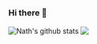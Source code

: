 ### Hi there 👋

<!--
**inathlia/inathlia** is a ✨ _special_ ✨ repository because its `README.md` (this file) appears on your GitHub profile.

Here are some ideas to get you started:

- 🔭 I’m currently working on ...
- 🌱 I’m currently learning ...
- 👯 I’m looking to collaborate on ...
- 🤔 I’m looking for help with ...
- 💬 Ask me about ...
- 📫 How to reach me: ...
- 😄 Pronouns: ...
- ⚡ Fun fact: ...
-->
<!-- ![Anurag's GitHub stats](https://github-readme-stats.vercel.app/api?username=inathlia&theme=tokyonight&show_icons=true)
[![Top Langs](https://github-readme-stats.vercel.app/api/top-langs/?username=inathlia&layout=compact&theme=tokyonight)](https://github.com/anuraghazra/github-readme-stats) -->
<img align="center" src="https://github-readme-stats.vercel.app/api?username=inathlia&theme=tokyonight&show_icons=true" alt="Nath's github stats" /> <img align="center" src="https://github-readme-stats.vercel.app/api/top-langs/?username=inathlia&layout=compact&theme=tokyonight" />
